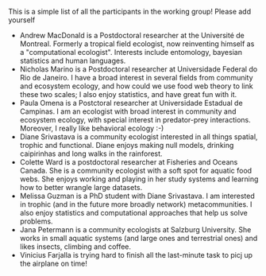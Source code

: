 This is a simple list of all the participants in the working group! Please add yourself

* Andrew MacDonald is a Postdoctoral researcher at the Université de Montreal. Formerly a tropical field ecologist, now reinventing himself as a "computational ecologist". Interests include entomology, bayesian statistics and human languages.
* Nicholas Marino is a Postdoctoral researcher at Universidade Federal do Rio de Janeiro. I have a broad interest in several fields from community and ecosystem ecology, and how could we use food web theory to link these two scales; I also enjoy statistics, and have great fun with it.
* Paula Omena is a Postctoral researcher at Universidade Estadual de Campinas. I am an ecologist with broad interest in community and ecosystem ecology, with special interest in predator-prey interactions. Moreover, I really like behavioral ecology :-) 
* Diane Srivastava is a community ecologist interested in all things spatial, trophic and functional. Diane enjoys making null models, drinking caipirinhas and long walks in the rainforest.
* Colette Ward is a postdoctoral researcher at Fisheries and Oceans Canada. She is a community ecologist with a soft spot for aquatic food webs. She enjoys working and playing in her study systems and learning how to better wrangle large datasets.
* Melissa Guzman is a PhD student with Diane Srivastava. I am interested in trophic (and in the future more broadly network) metacommunities.  I also enjoy statistics and computational approaches that help us solve problems.
* Jana Petermann is a community ecologists at Salzburg University. She works in small aquatic systems (and large ones and terrestrial ones) and likes insects, climbing and coffee.
* Vinicius Farjalla is trying hard to finish all the last-minute task to picj up the airplane on time!


